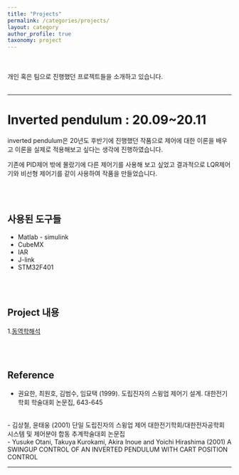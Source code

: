 ```yaml
---
title: "Projects"
permalink: /categories/projects/
layout: category
author_profile: true
taxonomy: project
---
```


<br><br>
개인 혹은 팀으로 진행했던 프로젝트들을 소개하고 있습니다. 
<br><br>


---
# Inverted pendulum : 20.09~20.11

inverted pendulum은 20년도 후반기에 진행했던 작품으로 제어에 대한 
이론을 배우고 이론을 실제로 적용해보고 싶다는 생각에 진행하였습니다.

기존에 PID제어 밖에 몰랐기에 다른 제어기를 사용해 
보고 싶었고 결과적으로 
LQR제어기와 비선형 제어기를 같이 사용하여 작품을 만들었습니다.

<br><br>

## 사용된 도구들

- Matlab - simulink
- CubeMX
- IAR
- J-link
- STM32F401

<br><br>

## Project 내용

1.[동역학해석](https://jeong-hyeonmin.github.io/inverted%20pendulum/Inverted-Pendulum/)

<br><br>


## Reference
- 권요한, 최원호, 김범수, 임묘택 (1999). 도립진자의 스윙업 제어기 설계. 대한전기학회 학술대회 논문집, 643-645
<br>
- 김상철, 윤태웅 (2001) 단일 도립진자의 스윙업 제어 대한전기학회/대한전자공학회 시스템 및 제어분야 합동 추계학술대회 논문집
<br>
- Yusuke Otani, Takuya Kurokami, Akira Inoue and Yoichi Hirashima (2001) A SWINGUP CONTROL OF AN INVERTED PENDULUM WITH CART POSITION CONTROL




  


---